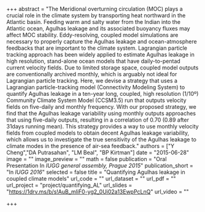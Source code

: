 +++
abstract = "The Meridional overturning circulation (MOC) plays  a crucial role in the climate system by transporting heat northward in the Atlantic basin. Feeding warm and salty water from the Indian into the Atlantic ocean, Agulhas leakage and its associated buoyancy fluxes may affect MOC stability.  Eddy-resolving, coupled model simulations are necessary to properly capture the Agulhas leakage and ocean-atmosphere feedbacks that are important to the climate system. Lagrangian particle tracking approach has been widely applied to estimate Agulhas leakage in high resolution, stand-alone ocean models that have daily-to-pentad current velocity fields. Due to limited storage space, coupled model outputs are conventionally archived monthly, which is arguably not ideal for Lagrangian particle tracking. Here, we devise a strategy that uses a Lagrangian particle-tracking model (Connectivity Modeling System) to quantify Agulhas leakage in a ten-year long, coupled, high resolution (1/10º) Community Climate System Model (CCSM3.5) run that outputs velocity fields on five-daily and monthly frequency. With our proposed strategy, we find that the Agulhas leakage variability using monthly outputs approaches that using five-daily outputs, resulting in a correlation of 0.70 (0.89 after 31days running mean). This strategy provides a way to use monthly velocity fields from coupled models to obtain decent Agulhas leakage variability, which allows us to investigate the true sensitivity of the Agulhas leakage to climate modes in the presence of air-sea feedback."
authors = ["Y Cheng","DA Putrasahan", "LM Beal", "BP Kirtman"]
date = "2015-06-28"
image = ""
image_preview = ""
math = false
publication = "Oral Presentation In *IUGG general assembly, Prague 2015*"
publication_short = "In *IUGG 2016*"
selected = false
title = "Quantifying Agulhas leakage in coupled climate models"
url_code = ""
url_dataset = ""
url_pdf = ""
url_project = "project/quantifying_AL"
url_slides = "https://1drv.ms/b/s!AuB_mliF0-yg2_0Ui02a13EwpPcLnQ"
url_video = ""

+++
